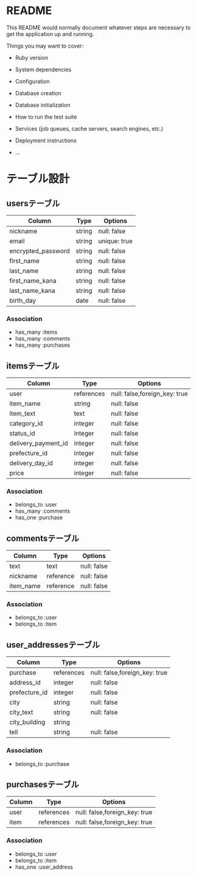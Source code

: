 # README

This README would normally document whatever steps are necessary to get the
application up and running.

Things you may want to cover:

* Ruby version

* System dependencies

* Configuration

* Database creation

* Database initialization

* How to run the test suite

* Services (job queues, cache servers, search engines, etc.)

* Deployment instructions

* ...

# テーブル設計

## usersテーブル

| Column                     | Type   | Options      |
| -------------------------- | ------ | ------------ |
| nickname                   | string | null: false  |
| email                      | string | unique: true |
| encrypted_password         | string | null: false  |
| first_name                 | string | null: false  |
| last_name                  | string | null: false  |
| first_name_kana            | string | null: false  |
| last_name_kana             | string | null: false  |
| birth_day                  | date   | null: false  |

### Association
- has_many :items
- has_many :comments
- has_many :purchases


## itemsテーブル

| Column                 | Type        | Options                       |
| ---------------------- | ----------- | ----------------------------- |
| user                   | references  | null: false,foreign_key: true |
| item_name              | string      | null: false                   |
| item_text              | text        | null: false                   |
| category_id            | integer     | null: false                   |
| status_id              | integer     | null: false                   |
| delivery_payment_id    | integer     | null: false                   |
| prefecture_id          | integer     | null: false                   |
| delivery_day_id        | integer     | null: false                   |
| price                  | integer     | null: false                   |

### Association
- belongs_to :user
- has_many :comments
- has_one :purchase


## commentsテーブル

| Column         | Type      | Options     |
| -------------- | --------- | ----------- |
| text           | text      | null: false |
| nickname       | reference | null: false |
| item_name      | reference | null: false |

### Association
- belongs_to :user
- belongs_to :item


## user_addressesテーブル

| Column              | Type       | Options                       |
| ------------------- | ---------- | ----------------------------- |
| purchase            | references | null: false,foreign_key: true |
| address_id          | integer    | null: false                   |
| prefecture_id       | integer    | null: false                   |
| city                | string     | null: false                   |
| city_text           | string     | null: false                   |
| city_building       | string     |                               |
| tell                | string     | null: false                   |


### Association
- belongs_to :purchase


## purchasesテーブル

| Column              | Type       | Options                       |
| ------------------- | ---------- | ----------------------------- |
| user                | references | null: false,foreign_key: true |
| item                | references | null: false,foreign_key: true |

### Association
- belongs_to :user
- belongs_to :item
- has_one :user_address
